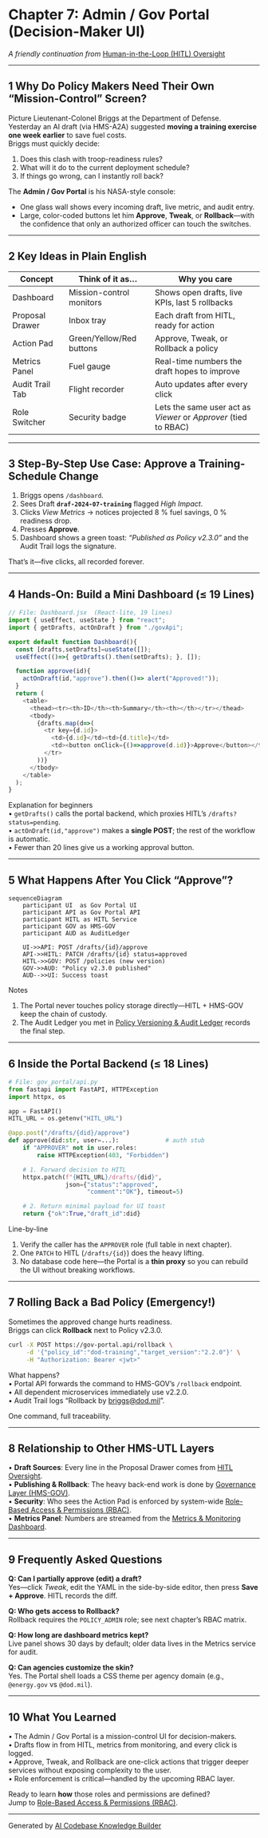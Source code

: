 # Chapter 7: Admin / Gov Portal (Decision-Maker UI)

*A friendly continuation from* [Human-in-the-Loop (HITL) Oversight](06_human_in_the_loop__hitl__oversight_.md)

---

## 1  Why Do Policy Makers Need Their Own “Mission-Control” Screen?

Picture Lieutenant-Colonel Briggs at the Department of Defense.  
Yesterday an AI draft (via HMS-A2A) suggested **moving a training exercise one week earlier** to save fuel costs.  
Briggs must quickly decide:

1. Does this clash with troop-readiness rules?  
2. What will it do to the current deployment schedule?  
3. If things go wrong, can I instantly roll back?

The **Admin / Gov Portal** is his NASA-style console:

* One glass wall shows every incoming draft, live metric, and audit entry.  
* Large, color-coded buttons let him **Approve**, **Tweak**, or **Rollback**—with the confidence that only an authorized officer can touch the switches.

---

## 2  Key Ideas in Plain English

| Concept | Think of it as… | Why you care |
|---------|-----------------|--------------|
| Dashboard | Mission-control monitors | Shows open drafts, live KPIs, last 5 rollbacks |
| Proposal Drawer | Inbox tray | Each draft from HITL, ready for action |
| Action Pad | Green/Yellow/Red buttons | Approve, Tweak, or Rollback a policy |
| Metrics Panel | Fuel gauge | Real-time numbers the draft hopes to improve |
| Audit Trail Tab | Flight recorder | Auto updates after every click |
| Role Switcher | Security badge | Lets the same user act as *Viewer* or *Approver* (tied to RBAC) |

---

## 3  Step-By-Step Use Case: Approve a Training-Schedule Change

1. Briggs opens `/dashboard`.  
2. Sees Draft **`draf-2024-07-training`** flagged *High Impact*.  
3. Clicks *View Metrics* → notices projected 8 % fuel savings, 0 % readiness drop.  
4. Presses **Approve**.  
5. Dashboard shows a green toast: *“Published as Policy v2.3.0”* and the Audit Trail logs the signature.

That’s it—five clicks, all recorded forever.

---

## 4  Hands-On: Build a Mini Dashboard (≤ 19 Lines)

```javascript
// File: Dashboard.jsx  (React-lite, 19 lines)
import { useEffect, useState } from "react";
import { getDrafts, actOnDraft } from "./govApi";

export default function Dashboard(){
  const [drafts,setDrafts]=useState([]);
  useEffect(()=>{ getDrafts().then(setDrafts); }, []);

  function approve(id){
    actOnDraft(id,"approve").then(()=> alert("Approved!"));
  }
  return (
    <table>
      <thead><tr><th>ID</th><th>Summary</th><th></th></tr></thead>
      <tbody>
        {drafts.map(d=>(
          <tr key={d.id}>
            <td>{d.id}</td><td>{d.title}</td>
            <td><button onClick={()=>approve(d.id)}>Approve</button></td>
          </tr>
        ))}
      </tbody>
    </table>
  );
}
```

Explanation for beginners  
• `getDrafts()` calls the portal backend, which proxies HITL’s `/drafts?status=pending`.  
• `actOnDraft(id,"approve")` makes a **single POST**; the rest of the workflow is automatic.  
• Fewer than 20 lines give us a working approval button.

---

## 5  What Happens After You Click “Approve”?

```mermaid
sequenceDiagram
    participant UI  as Gov Portal UI
    participant API as Gov Portal API
    participant HITL as HITL Service
    participant GOV as HMS-GOV
    participant AUD as AuditLedger

    UI->>API: POST /drafts/{id}/approve
    API->>HITL: PATCH /drafts/{id} status=approved
    HITL->>GOV: POST /policies (new version)
    GOV->>AUD: "Policy v2.3.0 published"
    AUD-->>UI: Success toast
```

Notes  
1. The Portal never touches policy storage directly—HITL + HMS-GOV keep the chain of custody.  
2. The Audit Ledger you met in [Policy Versioning & Audit Ledger](02_policy_versioning___audit_ledger_.md) records the final step.

---

## 6  Inside the Portal Backend (≤ 18 Lines)

```python
# File: gov_portal/api.py
from fastapi import FastAPI, HTTPException
import httpx, os

app = FastAPI()
HITL_URL = os.getenv("HITL_URL")

@app.post("/drafts/{did}/approve")
def approve(did:str, user=...):             # auth stub
    if "APPROVER" not in user.roles:
        raise HTTPException(403, "Forbidden")

    # 1. Forward decision to HITL
    httpx.patch(f"{HITL_URL}/drafts/{did}",
                json={"status":"approved",
                      "comment":"OK"}, timeout=5)

    # 2. Return minimal payload for UI toast
    return {"ok":True,"draft_id":did}
```

Line-by-line  
1. Verify the caller has the `APPROVER` role (full table in next chapter).  
2. One `PATCH` to HITL (`/drafts/{id}`) does the heavy lifting.  
3. No database code here—the Portal is a **thin proxy** so you can rebuild the UI without breaking workflows.

---

## 7  Rolling Back a Bad Policy (Emergency!)

Sometimes the approved change hurts readiness.  
Briggs can click **Rollback** next to Policy v2.3.0.

```bash
curl -X POST https://gov-portal.api/rollback \
     -d '{"policy_id":"dod-training","target_version":"2.2.0"}' \
     -H "Authorization: Bearer <jwt>"
```

What happens?  
• Portal API forwards the command to HMS-GOV’s `/rollback` endpoint.  
• All dependent microservices immediately use v2.2.0.  
• Audit Trail logs “Rollback by briggs@dod.mil”.

One command, full traceability.

---

## 8  Relationship to Other HMS-UTL Layers

• **Draft Sources**: Every line in the Proposal Drawer comes from [HITL Oversight](06_human_in_the_loop__hitl__oversight_.md).  
• **Publishing & Rollback**: The heavy back-end work is done by [Governance Layer (HMS-GOV)](01_governance_layer__hms_gov__.md).  
• **Security**: Who sees the Action Pad is enforced by system-wide [Role-Based Access & Permissions (RBAC)](08_role_based_access___permissions__rbac__.md).  
• **Metrics Panel**: Numbers are streamed from the [Metrics & Monitoring Dashboard](15_metrics___monitoring_dashboard_.md).

---

## 9  Frequently Asked Questions

**Q: Can I partially approve (edit) a draft?**  
Yes—click *Tweak*, edit the YAML in the side-by-side editor, then press **Save + Approve**. HITL records the diff.

**Q: Who gets access to Rollback?**  
Rollback requires the `POLICY_ADMIN` role; see next chapter’s RBAC matrix.

**Q: How long are dashboard metrics kept?**  
Live panel shows 30 days by default; older data lives in the Metrics service for audit.

**Q: Can agencies customize the skin?**  
Yes. The Portal shell loads a CSS theme per agency domain (e.g., `@energy.gov` vs `@dod.mil`).

---

## 10  What You Learned

• The Admin / Gov Portal is a mission-control UI for decision-makers.  
• Drafts flow in from HITL, metrics from monitoring, and every click is logged.  
• Approve, Tweak, and Rollback are one-click actions that trigger deeper services without exposing complexity to the user.  
• Role enforcement is critical—handled by the upcoming RBAC layer.

Ready to learn **how** those roles and permissions are defined?  
Jump to [Role-Based Access & Permissions (RBAC)](08_role_based_access___permissions__rbac__.md).

---

Generated by [AI Codebase Knowledge Builder](https://github.com/The-Pocket/Tutorial-Codebase-Knowledge)